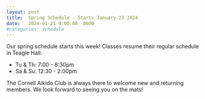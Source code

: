 ```yaml
---
layout: post
title:  Spring Schedule - Starts January 23 2024
date:   2024-01-21 9:00:00 -0600
#categories: schedule
---
```


Our spring schedule starts this week! Classes resume their regular schedule in Teagle Hall:

 - Tu & Th:  7:00 - 8:30pm
 - Sa & Su:  12:30 - 2:00pm

The Cornell Aikido Club is always there to welcome new and returning members. We look forward to seeing you on the mats!
